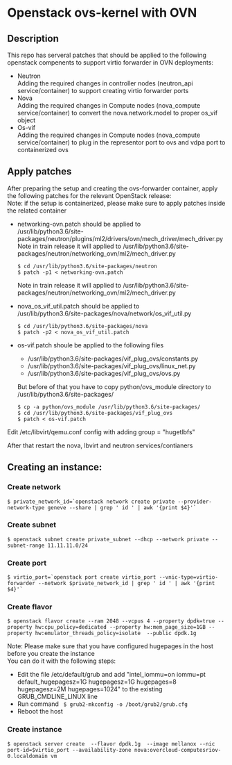 # Openstack ovs-kernel with OVN

## Description

This repo has serveral patches that should be applied to the following openstack compenents to support virtio forwarder in OVN deployments:  
- Neutron  
    Adding the required changes in controller nodes (neutron_api service/container) to support creating virtio forwarder ports  
- Nova  
    Adding the required changes in Compute nodes (nova_compute service/container) to convert the nova.network.model to proper os_vif object  
- Os-vif  
    Adding the required changes in Compute nodes (nova_compute service/container) to plug in the representor port to ovs and vdpa port to containerized ovs  


## Apply patches

After preparing the setup and creating the ovs-forwarder container, apply the following patches for the relevant OpenStack release:  
Note: if the setup is containerized, please make sure to apply patches inside the related container

- networking-ovn.patch should be applied to  
    /usr/lib/python3.6/site-packages/neutron/plugins/ml2/drivers/ovn/mech_driver/mech_driver.py
    Note in train release it will applied to /usr/lib/python3.6/site-packages/neutron/networking_ovn/ml2/mech_driver.py
    ```
    $ cd /usr/lib/python3.6/site-packages/neutron
    $ patch -p1 < networking-ovn.patch
    ```
    Note in train release it will applied to /usr/lib/python3.6/site-packages/neutron/networking_ovn/ml2/mech_driver.py
    
- nova_os_vif_util.patch should be applied to  
    /usr/lib/python3.6/site-packages/nova/network/os_vif_util.py
    ```
    $ cd /usr/lib/python3.6/site-packages/nova
    $ patch -p2 < nova_os_vif_util.patch
    ```

- os-vif.patch shoule be applied to the following files  
    - /usr/lib/python3.6/site-packages/vif_plug_ovs/constants.py
    - /usr/lib/python3.6/site-packages/vif_plug_ovs/linux_net.py
    - /usr/lib/python3.6/site-packages/vif_plug_ovs/ovs.py
  
  But before of that you have to copy python/ovs_module directory to /usr/lib/python3.6/site-packages/

    ```
    $ cp -a python/ovs_module /usr/lib/python3.6/site-packages/
    $ cd /usr/lib/python3.6/site-packages/vif_plug_ovs
    $ patch < os-vif.patch
    ```
Edit /etc/libvirt/qemu.conf config with adding
group = "hugetlbfs"

After that restart the nova, lbvirt  and neutron services/contianers

## Creating an instance:

### Create network
```
$ private_network_id=`openstack network create private --provider-network-type geneve --share | grep ' id ' | awk '{print $4}'`
```
### Create subnet
```
$ openstack subnet create private_subnet --dhcp --network private --subnet-range 11.11.11.0/24
```
### Create port
```
$ virtio_port=`openstack port create virtio_port --vnic-type=virtio-forwarder --network $private_network_id | grep ' id ' | awk '{print $4}'`
```
### Create flavor
```
$ openstack flavor create --ram 2048 --vcpus 4 --property dpdk=true --property hw:cpu_policy=dedicated --property hw:mem_page_size=1GB --property hw:emulator_threads_policy=isolate  --public dpdk.1g
```
Note:
Please make sure that you have configured hugepages in the host before you create the instance  
You can do it with the following steps:  
  - Edit the file /etc/default/grub and add "intel_iommu=on iommu=pt default_hugepagesz=1G hugepagesz=1G hugepages=8 hugepagesz=2M hugepages=1024" to the existing GRUB_CMDLINE_LINUX line
  - Run command ``` $ grub2-mkconfig -o /boot/grub2/grub.cfg```
  - Reboot the host

### Create instance
```
$ openstack server create  --flavor dpdk.1g  --image mellanox --nic port-id=$virtio_port --availability-zone nova:overcloud-computesriov-0.localdomain vm
```
